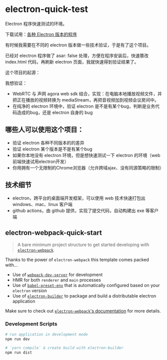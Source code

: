 # electron-quick-test
Electron 程序快速测试的环境。

下载试用：[各种 Electron 版本的程序](https://github.com/En777/electron-quick-test/releases)

有时候我需要在不同的 electron 版本做一些技术验证，于是有了这个项目。

已经对 electron 程序做了 asar: false 处理，方便在程序安装后，快速篡改 index.html 代码，再刷新 electron 页面，我就快速得到验证结果了。

这个项目的起源：

我想验证：
- WebRTC 与 声网 agora web sdk 结合，实现：在电脑本地播放视频文件，并把正在播放的视频转换为 mediaStream，再把音视频加到视频会议房间中。
- 在纯净的 electron 环境中，验证 electron 是不是有某个bug，判断是业务代码造成的bug，还是 electron 自身的 bug

## 哪些人可以使用这个项目：
- 验证 electron 各种不同版本的的差异
- 验证 electron 某个版本是不是有某个bug
- 如果你本地没有 electron 环境，但是想快速测试一下 electron 的环境（web前端快速试用electron开发）
- 你用拥有一个无限制的Chrome浏览器（允许跨域ajax、没有同源策略的限制）

## 技术细节

- electron，跨平台的桌面端开发框架，可以使用 web 技术快速打包出 windows、mac、linux 客户端
- github actions，由 github 提供，实现了提交代码，自动构建出 exe 等客户端

## electron-webpack-quick-start
> A bare minimum project structure to get started developing with [`electron-webpack`](https://github.com/electron-userland/electron-webpack).

Thanks to the power of `electron-webpack` this template comes packed with...

* Use of [`webpack-dev-server`](https://github.com/webpack/webpack-dev-server) for development
* HMR for both `renderer` and `main` processes
* Use of [`babel-preset-env`](https://github.com/babel/babel-preset-env) that is automatically configured based on your `electron` version
* Use of [`electron-builder`](https://github.com/electron-userland/electron-builder) to package and build a distributable electron application

Make sure to check out [`electron-webpack`'s documentation](https://webpack.electron.build/) for more details.

### Development Scripts

```bash
# run application in development mode
npm run dev

# `yarn compile` & create build with electron-builder
npm run dist
```
